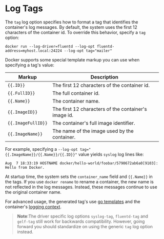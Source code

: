 <!--[metadata]>
+++
aliases = ["/engine/reference/logging/log_tags/"]
title = "Log tags for logging driver"
description = "Describes how to format tags for."
keywords = ["docker, logging, driver, syslog, Fluentd, gelf, journald"]
[menu.main]
parent = "smn_logging"
weight = -1
+++
<![end-metadata]-->

# Log Tags

The `tag` log option specifies how to format a tag that identifies the
container's log messages. By default, the system uses the first 12 characters of
the container id. To override this behavior, specify a `tag` option:

```
docker run --log-driver=fluentd --log-opt fluentd-address=myhost.local:24224 --log-opt tag="mailer"
```

Docker supports some special template markup you can use when specifying a tag's value:

| Markup             | Description                                          |
|--------------------|------------------------------------------------------|
| `{{.ID}}`          | The first 12 characters of the container id.         |
| `{{.FullID}}`      | The full container id.                               |
| `{{.Name}}`        | The container name.                                  |
| `{{.ImageID}}`     | The first 12 characters of the container's image id. |
| `{{.ImageFullID}}` | The container's full image identifier.               |
| `{{.ImageName}}`   | The name of the image used by the container.         |

For example, specifying a `--log-opt tag="{{.ImageName}}/{{.Name}}/{{.ID}}"` value yields `syslog` log lines like:

```
Aug  7 18:33:19 HOSTNAME docker/hello-world/foobar/5790672ab6a0[9103]: Hello from Docker.
```

At startup time, the system sets the `container_name` field and `{{.Name}}` in
the tags. If you use `docker rename` to rename a container, the new name is not
reflected in the log messages. Instead, these messages continue to use the
original container name.

For advanced usage, the generated tag's use [go
templates](http://golang.org/pkg/text/template/) and the container's [logging
context](https://github.com/docker/docker/blob/master/daemon/logger/context.go).

>**Note**:The driver specific log options `syslog-tag`, `fluentd-tag` and
>`gelf-tag` still work for backwards compatibility. However, going forward you
>should standardize on using the generic `tag` log option instead.
